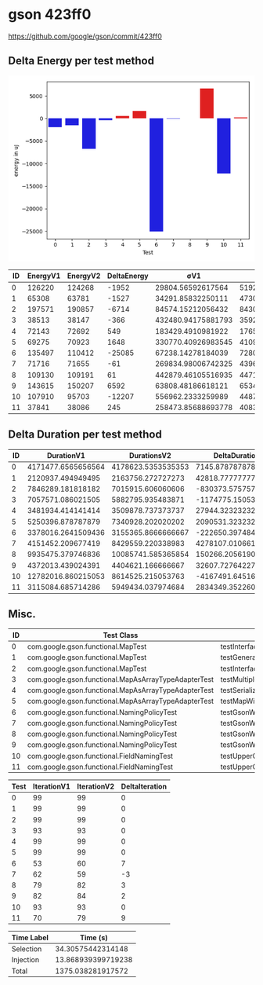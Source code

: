 # gson 423ff0


https://github.com/google/gson/commit/423ff0



## Delta Energy per test method

![](./gson_delta_energy_0_v.png)


| ID | EnergyV1 | EnergyV2 | DeltaEnergy | σV1 | σV2 |
| --- | --- | --- | --- | --- | --- |
| 0 | 126220 | 124268 | -1952 | 29804.56592617564 | 51922.561239038194 |
| 1 | 65308 | 63781 | -1527 | 34291.85832250111 | 47301.84421476122 |
| 2 | 197571 | 190857 | -6714 | 84574.15212056432 | 84302.97935716169 |
| 3 | 38513 | 38147 | -366 | 432480.94175881793 | 359236.9266224267 |
| 4 | 72143 | 72692 | 549 | 183429.4910981922 | 176540.75642659553 |
| 5 | 69275 | 70923 | 1648 | 330770.40926983545 | 410988.49066007993 |
| 6 | 135497 | 110412 | -25085 | 67238.14278184039 | 72800.91134536405 |
| 7 | 71716 | 71655 | -61 | 269834.98006742325 | 439636.5069499523 |
| 8 | 109130 | 109191 | 61 | 442879.46105516935 | 447104.5646330614 |
| 9 | 143615 | 150207 | 6592 | 63808.48186618121 | 65344.17514910204 |
| 10 | 107910 | 95703 | -12207 | 556962.2333259989 | 448798.56083024305 |
| 11 | 37841 | 38086 | 245 | 258473.85688693778 | 408383.7753423158 |

## Delta Duration per test method


| ID | DurationV1 | DurationsV2 | DeltaDuration |
| --- | --- | --- | --- |
| 0 | 4171477.6565656564 | 4178623.5353535353 | 7145.878787878901 |
| 1 | 2120937.494949495 | 2163756.272727273 | 42818.777777777985 |
| 2 | 7846289.181818182 | 7015915.606060606 | -830373.5757575752 |
| 3 | 7057571.086021505 | 5882795.935483871 | -1174775.1505376343 |
| 4 | 3481934.414141414 | 3509878.737373737 | 27944.32323232293 |
| 5 | 5250396.878787879 | 7340928.202020202 | 2090531.323232323 |
| 6 | 3378016.2641509436 | 3155365.8666666667 | -222650.3974842769 |
| 7 | 4151452.209677419 | 8429559.220338983 | 4278107.010661565 |
| 8 | 9935475.379746836 | 10085741.585365854 | 150266.20561901852 |
| 9 | 4372013.439024391 | 4404621.166666667 | 32607.727642276324 |
| 10 | 12782016.860215053 | 8614525.215053763 | -4167491.6451612897 |
| 11 | 3115084.685714286 | 5949434.037974684 | 2834349.3522603977 |

## Misc.

| ID | Test Class | Test Method |
| --- | --- | --- |
| 0 | com.google.gson.functional.MapTest | testInterfaceTypeMapWithSerializer |
| 1 | com.google.gson.functional.MapTest | testGeneralMapField |
| 2 | com.google.gson.functional.MapTest | testInterfaceTypeMap |
| 3 | com.google.gson.functional.MapAsArrayTypeAdapterTest | testMultipleEnableComplexKeyRegistrationHasNoEffect |
| 4 | com.google.gson.functional.MapAsArrayTypeAdapterTest | testSerializeComplexMapWithTypeAdapter |
| 5 | com.google.gson.functional.MapAsArrayTypeAdapterTest | testMapWithTypeVariableSerialization |
| 6 | com.google.gson.functional.NamingPolicyTest | testGsonWithUpperCamelCaseSpacesPolicyDeserialiation |
| 7 | com.google.gson.functional.NamingPolicyTest | testGsonWithUpperCamelCaseSpacesPolicySerialiation |
| 8 | com.google.gson.functional.NamingPolicyTest | testGsonWithNonDefaultFieldNamingPolicySerialization |
| 9 | com.google.gson.functional.NamingPolicyTest | testGsonWithNonDefaultFieldNamingPolicyDeserialiation |
| 10 | com.google.gson.functional.FieldNamingTest | testUpperCamelCase |
| 11 | com.google.gson.functional.FieldNamingTest | testUpperCamelCaseWithSpaces |




| Test | IterationV1 | IterationV2 | DeltaIteration |
| --- | --- | --- | --- |
| 0 | 99 | 99 | 0 |
| 1 | 99 | 99 | 0 |
| 2 | 99 | 99 | 0 |
| 3 | 93 | 93 | 0 |
| 4 | 99 | 99 | 0 |
| 5 | 99 | 99 | 0 |
| 6 | 53 | 60 | 7 |
| 7 | 62 | 59 | -3 |
| 8 | 79 | 82 | 3 |
| 9 | 82 | 84 | 2 |
| 10 | 93 | 93 | 0 |
| 11 | 70 | 79 | 9 |



| Time Label | Time (s) |
| --- | --- |
| Selection | 34.30575442314148 |
| Injection | 13.868939399719238 |
| Total | 1375.038281917572 |


